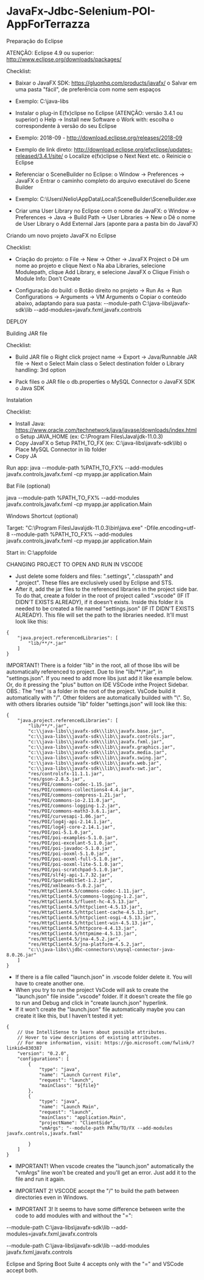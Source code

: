# JavaFx-Jdbc-Selenium-POI-AppForTerrazza


Preparação do Eclipse

ATENÇÃO: Eclipse 4.9 ou superior: http://www.eclipse.org/downloads/packages/

Checklist:

- Baixar o JavaFX SDK: https://gluonhq.com/products/javafx/
o Salvar em uma pasta "fácil", de preferência com nome sem espaços
- Exemplo: C:\java-libs

- Instalar o plug-in E(fx)clipse no Eclipse (ATENÇÃO: versão 3.4.1 ou superior)
o Help -> Install new Software
o Work with: escolha o correspondente à versão do seu Eclipse 
- Exemplo: 2018-09 - http://download.eclipse.org/releases/2018-09
- Exemplo de link direto: http://download.eclipse.org/efxclipse/updates-released/3.4.1/site/
o Localize e(fx)clipse
o Next Next etc.
o Reinicie o Eclipse

- Referenciar o SceneBuilder no Eclipse:
o Window -> Preferences -> JavaFX
o Entrar o caminho completo do arquivo executável do Scene Builder
- Exemplo: C:\Users\Nelio\AppData\Local\SceneBuilder\SceneBuilder.exe

- Criar uma User Library no Eclipse com o nome de JavaFX: 
o Window -> Preferences -> Java -> Build Path -> User Libraries -> New
o Dê o nome de User Library
o Add External Jars (aponte para a pasta bin do JavaFX)


Criando um novo projeto JavaFX no Eclipse

Checklist:

- Criação do projeto:
o File -> New -> Other -> JavaFX Project
o Dê um nome ao projeto e clique Next
o Na aba Libraries, selecione Modulepath, clique Add Library, e selecione JavaFX
o Clique Finish
o Module Info: Don't Create

- Configuração do build:
o Botão direito no projeto -> Run As -> Run Configurations -> Arguments -> VM Arguments
o Copiar o conteúdo abaixo, adaptando para sua pasta:
--module-path C:\java-libs\javafx-sdk\lib --add-modules=javafx.fxml,javafx.controls



DEPLOY

Building JAR file 

Checklist: 

- Build JAR file 
o Right click project name -> Export -> Java/Runnable JAR file -> Next 
o Select Main class 
o Select destination folder 
o Library handling: 3rd option

- Pack files 
o JAR file 
o db.properties 
o MySQL Connector 
o JavaFX SDK 
o Java SDK 


Instalation 

Checklist: 

- Install Java: https://www.oracle.com/technetwork/java/javase/downloads/index.html
o Setup JAVA_HOME (ex: C:\Program Files\Java\jdk-11.0.3) 
- Copy JavaFX 
o Setup PATH_TO_FX (ex: C:\java-libs\javafx-sdk\lib) 
o Place MySQL Connector in lib folder 
- Copy JA

Run app: 
java --module-path %PATH_TO_FX% --add-modules javafx.controls,javafx.fxml -cp myapp.jar 
application.Main 

Bat File (optional) 

java --module-path %PATH_TO_FX% --add-modules javafx.controls,javafx.fxml -cp myapp.jar 
application.Main 

Windows Shortcut (optional) 

Target: 
"C:\Program Files\Java\jdk-11.0.3\bin\java.exe" -Dfile.encoding=utf-8 --module-path %PATH_TO_FX% --add-modules 
javafx.controls,javafx.fxml -cp myapp.jar application.Main 

Start in: 
C:\appfolde


CHANGING PROJECT TO OPEN AND RUN IN VSCODE

- Just delete some folders and files: ".settings", ".classpath" and ".project". These files are exclusively used by Eclipse and STS.
- After it, add the jar files to the referenced libraries in the project side bar. To do that, create a folder in the root of project called ".vscode" (IF IT DIDN'T EXISTS ALREADY), if it doesn't exists.
Inside this folder it is needed to be created a file named "settings.json" (IF IT DIDN'T EXISTS ALREADY). This file will set the path to the libraries needed. It'll must look like this:

```
{
    "java.project.referencedLibraries": [
        "lib/**/*.jar"
    ]
}
```

IMPORTANT! There is a folder "lib" in the root, all of those libs will be automatically referenced to project. Due to line "lib/**/*.jar", in "settings.json".
If you need to add more libs just add it like example below. Or, do it pressing the "plus" button on IDE VSCode inthe Project Sidebar.
OBS.: The "res" is a folder in the root of the project. VsCode build it automatically with "/". Other folders are automatically builded with "\\". So, with others libraries outside "lib" folder "settings.json" will look like this:

```
{
    "java.project.referencedLibraries": [
        "lib/**/*.jar",
        "c:\\java-libs\\javafx-sdk\\lib\\javafx.base.jar",
        "c:\\java-libs\\javafx-sdk\\lib\\javafx.controls.jar",
        "c:\\java-libs\\javafx-sdk\\lib\\javafx.fxml.jar",
        "c:\\java-libs\\javafx-sdk\\lib\\javafx.graphics.jar",
        "c:\\java-libs\\javafx-sdk\\lib\\javafx.media.jar",
        "c:\\java-libs\\javafx-sdk\\lib\\javafx.swing.jar",
        "c:\\java-libs\\javafx-sdk\\lib\\javafx.web.jar",
        "c:\\java-libs\\javafx-sdk\\lib\\javafx-swt.jar",
        "res/controlsfx-11.1.1.jar",
        "res/gson-2.8.5.jar",
        "res/POI/commons-codec-1.15.jar",
        "res/POI/commons-collections4-4.4.jar",
        "res/POI/commons-compress-1.21.jar",
        "res/POI/commons-io-2.11.0.jar",
        "res/POI/commons-logging-1.2.jar",
        "res/POI/commons-math3-3.6.1.jar",
        "res/POI/curvesapi-1.06.jar",
        "res/POI/log4j-api-2.14.1.jar",
        "res/POI/log4j-core-2.14.1.jar",
        "res/POI/poi-5.1.0.jar",
        "res/POI/poi-examples-5.1.0.jar",
        "res/POI/poi-excelant-5.1.0.jar",
        "res/POI/poi-javadoc-5.1.0.jar",
        "res/POI/poi-ooxml-5.1.0.jar",
        "res/POI/poi-ooxml-full-5.1.0.jar",
        "res/POI/poi-ooxml-lite-5.1.0.jar",
        "res/POI/poi-scratchpad-5.1.0.jar",
        "res/POI/slf4j-api-1.7.32.jar",
        "res/POI/SparseBitSet-1.2.jar",
        "res/POI/xmlbeans-5.0.2.jar",
        "res/HttpClient4.5/commons-codec-1.11.jar",
        "res/HttpClient4.5/commons-logging-1.2.jar",
        "res/HttpClient4.5/fluent-hc-4.5.13.jar",
        "res/HttpClient4.5/httpclient-4.5.13.jar",
        "res/HttpClient4.5/httpclient-cache-4.5.13.jar",
        "res/HttpClient4.5/httpclient-osgi-4.5.13.jar",
        "res/HttpClient4.5/httpclient-win-4.5.13.jar",
        "res/HttpClient4.5/httpcore-4.4.13.jar",
        "res/HttpClient4.5/httpmime-4.5.13.jar",
        "res/HttpClient4.5/jna-4.5.2.jar",
        "res/HttpClient4.5/jna-platform-4.5.2.jar",
        "c:\\java-libs\\jdbc-connectors\\mysql-connector-java-8.0.26.jar"
    ]
}
```

- If there is a file called "launch.json" in .vscode folder delete it. You will have to create another one.
- When you try to run the project VsCode will ask to create the "launch.json" file inside ".vscode" folder. If it doesn't create the file go to run and Debug and click in "create launch.json" hyperlink.
- If it won't create the "launch.json" file automatically maybe you can create it like this, but I haven't tested it yet:

```
{
    // Use IntelliSense to learn about possible attributes.
    // Hover to view descriptions of existing attributes.
    // For more information, visit: https://go.microsoft.com/fwlink/?linkid=830387
    "version": "0.2.0",
    "configurations": [
        {
            "type": "java",
            "name": "Launch Current File",
            "request": "launch",
            "mainClass": "${file}"
        },
        {
            "type": "java",
            "name": "Launch Main",
            "request": "launch",
            "mainClass": "application.Main",
            "projectName": "ClientSide",
            "vmArgs": "--module-path PATH/TO/FX --add-modules javafx.controls,javafx.fxml"

        }
    ]
}
```

- IMPORTANT! When vscode creates the "launch.json" automatically the "vmArgs" line won't be created and you'll get an error. Just add it to the file and run it again.

- IMPORTANT 2! VSCODE accept the "/" to build the path between directories even in Windows. 

- IMPORTANT 3! It seems to have some difference between write the code to add modules with and without the "=":

--module-path C:\java-libs\javafx-sdk\lib --add-modules=javafx.fxml,javafx.controls

--module-path C:\java-libs\javafx-sdk\lib --add-modules javafx.fxml,javafx.controls

Eclipse and Spring Boot Suite 4 accepts only with the "=" and VSCode accept both.
